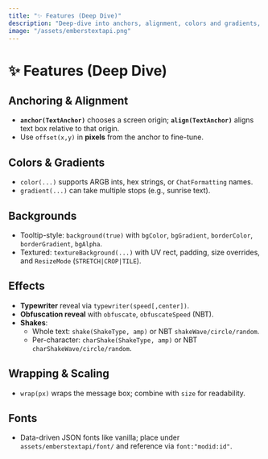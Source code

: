 ```yaml
---
title: "✨ Features (Deep Dive)"
description: "Deep‑dive into anchors, alignment, colors and gradients, tooltip/texture backgrounds, effects, wrapping, scaling, and fonts."
image: "/assets/emberstextapi.png"
---
```


# ✨ Features (Deep Dive)
## Anchoring & Alignment
- **`anchor(TextAnchor)`** chooses a screen origin; **`align(TextAnchor)`** aligns text box relative to that origin.
- Use `offset(x,y)` in **pixels** from the anchor to fine-tune.

## Colors & Gradients
- `color(...)` supports ARGB ints, hex strings, or `ChatFormatting` names.
- `gradient(...)` can take multiple stops (e.g., sunrise text).

## Backgrounds
- Tooltip-style: `background(true)` with `bgColor`, `bgGradient`, `borderColor`, `borderGradient`, `bgAlpha`.
- Textured: `textureBackground(...)` with UV rect, padding, size overrides, and `ResizeMode` (`STRETCH|CROP|TILE`).

## Effects
- **Typewriter** reveal via `typewriter(speed[,center])`.
- **Obfuscation reveal** with `obfuscate`, `obfuscateSpeed` (NBT).
- **Shakes**:
  - Whole text: `shake(ShakeType, amp)` or NBT `shakeWave/circle/random`.
  - Per-character: `charShake(ShakeType, amp)` or NBT `charShakeWave/circle/random`.

## Wrapping & Scaling
- `wrap(px)` wraps the message box; combine with `size` for readability.

## Fonts
- Data-driven JSON fonts like vanilla; place under `assets/emberstextapi/font/` and reference via `font:"modid:id"`.
